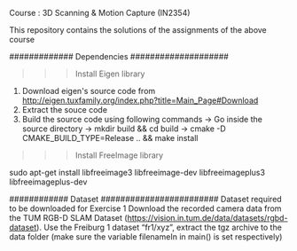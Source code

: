 Course : 3D Scanning & Motion Capture (IN2354)

This repository contains the solutions of the assignments of the above course

############# Dependencies ####################

>>> Install Eigen library

1. Download eigen's source code from http://eigen.tuxfamily.org/index.php?title=Main_Page#Download
2. Extract the souce code
3. Build the source code using following commands 
 -> Go inside the source directory
 -> mkdir build && cd build
 -> cmake -D CMAKE_BUILD_TYPE=Release .. && make install


>>> Install FreeImage library

sudo apt-get install libfreeimage3 libfreeimage-dev libfreeimageplus3 libfreeimageplus-dev


############ Dataset ########################
Dataset required to be downloaded for Exercise 1
Download the recorded camera data from the TUM RGB-D SLAM Dataset
(https://vision.in.tum.de/data/datasets/rgbd-dataset). Use the Freiburg 1 dataset “fr1/xyz”, extract the tgz
archive to the data folder (make sure the variable filenameIn in main() is set respectively)
